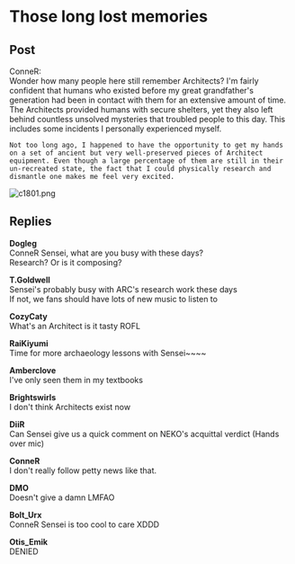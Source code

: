 # Those long lost memories
## Post
ConneR:<br>
Wonder how many people here still remember Architects? I'm fairly confident that humans who existed before my great grandfather's generation had been in contact with them for an extensive amount of time. The Architects provided humans with secure shelters, yet they also left behind countless unsolved mysteries that troubled people to this day. This includes some incidents I personally experienced myself.

    Not too long ago, I happened to have the opportunity to get my hands on a set of ancient but very well-preserved pieces of Architect equipment. Even though a large percentage of them are still in their un-recreated state, the fact that I could physically research and dismantle one makes me feel very excited.

![c1801.png](\attachments\c1801.png)
## Replies
**Dogleg**<br>
ConneR Sensei, what are you busy with these days?<br>
Research? Or is it composing?

**T.Goldwell**<br>
Sensei's probably busy with ARC's research work these days<br>
If not, we fans should have lots of new music to listen to

**CozyCaty**<br>
What's an Architect is it tasty ROFL

**RaiKiyumi**<br>
Time for more archaeology lessons with Sensei~~~~

**Amberclove**<br>
I've only seen them in my textbooks

**Brightswirls**<br>
I don't think Architects exist now

**DiiR**<br>
Can Sensei give us a quick comment on NEKO's acquittal verdict (Hands over mic)

**ConneR**<br>
I don't really follow petty news like that.

**DMO**<br>
Doesn't give a damn LMFAO

**Bolt_Urx**<br>
ConneR Sensei is too cool to care XDDD

**Otis_Emik**<br>
DENIED

